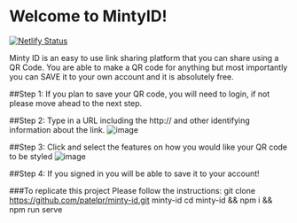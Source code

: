 # Welcome to MintyID!
[![Netlify Status](https://api.netlify.com/api/v1/badges/41f96a6d-cd5f-4fa2-bd40-1c0d51e6ad0c/deploy-status)](https://app.netlify.com/sites/mintyid/deploys)

Minty ID is an easy to use link sharing platform that you can share using a QR Code. You are able to make a QR code for anything but most importantly you can SAVE it to your own account and it is absolutely free.

##Step 1:
If you plan to save your QR code, you will need to login, if not please move ahead to the next step.

##Step 2:
Type in a URL including the http:// and other identifying information about the link.
![image](https://user-images.githubusercontent.com/28286430/166609911-ff523523-fd88-4fa0-8d82-b7bb05335f0f.png)

##Step 3:
Click and select the features  on how you would like your QR code to be styled
![image](https://user-images.githubusercontent.com/28286430/166610202-8020f0b0-724f-4512-8356-798b1224c2df.png)

##Step 4: 
If you signed in you will be able to save it to your account!


###To replicate this project Please follow the instructions:
git clone https://github.com/patelpr/minty-id.git minty-id
cd minty-id && npm i && npm run serve
